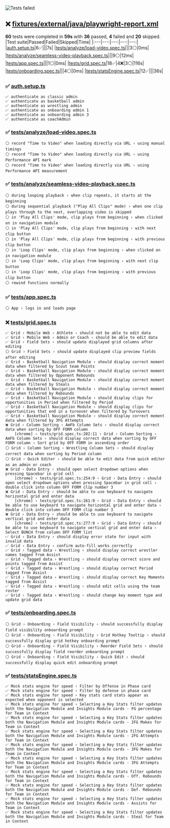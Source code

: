 ![Tests failed](https://img.shields.io/badge/tests-36%20passed%2C%204%20failed%2C%2020%20skipped-critical)
## ❌ <a id="user-content-r0" href="#r0">fixtures/external/java/playwright-report.xml</a>
**60** tests were completed in **59s** with **36** passed, **4** failed and **20** skipped.
|Test suite|Passed|Failed|Skipped|Time|
|:---|---:|---:|---:|---:|
|[auth.setup.ts](#r0s0)|6✅|||7s|
|[tests/analyze/load-video.spec.ts](#r0s1)|||3⚪|0ms|
|[tests/analyze/seamless-video-playback.spec.ts](#r0s2)|||9⚪|12ms|
|[tests/app.spec.ts](#r0s3)|||1⚪|0ms|
|[tests/grid.spec.ts](#r0s4)|18✅|4❌|3⚪|116s|
|[tests/onboarding.spec.ts](#r0s5)|||4⚪|0ms|
|[tests/statsEngine.spec.ts](#r0s6)|12✅|||36s|
### ✅ <a id="user-content-r0s0" href="#r0s0">auth.setup.ts</a>
```
✅ authenticate as classic admin
✅ authenticate as basketball admin
✅ authenticate as wrestling admin
✅ authenticate as onboarding admin 1
✅ authenticate as onboarding admin 3
✅ authenticate as coachAdmin
```
### ✅ <a id="user-content-r0s1" href="#r0s1">tests/analyze/load-video.spec.ts</a>
```
⚪ record "Time to Video" when loading directly via URL › using manual timings
⚪ record "Time to Video" when loading directly via URL › using Performance API mark
⚪ record "Time to Video" when loading directly via URL › using Performance API measurement
```
### ✅ <a id="user-content-r0s2" href="#r0s2">tests/analyze/seamless-video-playback.spec.ts</a>
```
⚪ during looping playback › when clip repeats, it starts at the beginning
⚪ during sequential playback ("Play All Clips" mode) › when one clip plays through to the next, overlapping video is skipped
⚪ in 'Play All Clips' mode, clip plays from beginning › when clicked on in navigation module
⚪ in 'Play All Clips' mode, clip plays from beginning › with next clip button
⚪ in 'Play All Clips' mode, clip plays from beginning › with previous clip button
⚪ in 'Loop Clips' mode, clip plays from beginning › when clicked on in navigation module
⚪ in 'Loop Clips' mode, clip plays from beginning › with next clip button
⚪ in 'Loop Clips' mode, clip plays from beginning › with previous clip button
⚪ rewind functions normally
```
### ✅ <a id="user-content-r0s3" href="#r0s3">tests/app.spec.ts</a>
```
⚪ App › logs in and loads page
```
### ❌ <a id="user-content-r0s4" href="#r0s4">tests/grid.spec.ts</a>
```
✅ Grid › Mobile Web › Athlete › should not be able to edit data
✅ Grid › Mobile Web › Admin or Coach › should be able to edit data
✅ Grid › Field Sets › should update displayed grid columns after editing
⚪ Grid › Field Sets › should update displayed clip preview fields after editing
✅ Grid › Basketball Navigation Module › should display correct moment data when filtered by Scout team Points
✅ Grid › Basketball Navigation Module › should display correct moment data when filtered by Opponent Rebounds
✅ Grid › Basketball Navigation Module › should display correct moment data when filtered by Steals
✅ Grid › Basketball Navigation Module › should display correct moment data when filtered by Rebounds
✅ Grid › Basketball Navigation Module › should display clips for opportunities in Period when filtered by Period
✅ Grid › Basketball Navigation Module › should display clips for opportunities that end in a turnover when filtered by Turnovers
✅ Grid › Basketball Navigation Module › should display correct moment data when filtered by 3FG Attempts
❌ Grid › Column Sorting › AmFb Column Sets › should display correct data when sorting by OFF FORM column
	[chrome] › tests/grid.spec.ts:202:11 › Grid › Column Sorting › AmFb Column Sets › should display correct data when sorting by OFF FORM column › Sort grid by OFF FORM in ascending order
⚪ Grid › Column Sorting › Wrestling Column Sets › should display correct data when sorting by Period column
⚪ Grid › Quick Editor › should be able to edit data from quick editor as an admin or coach
❌ Grid › Data Entry › should open select dropdown options when pressing Spacebar in grid cell
	[chrome] › tests/grid.spec.ts:254:9 › Grid › Data Entry › should open select dropdown options when pressing Spacebar in grid cell › double click into column OFF FORM clip number 3
❌ Grid › Data Entry › should be able to use keyboard to navigate horizontal grid and enter data
	[chrome] › tests/grid.spec.ts:261:9 › Grid › Data Entry › should be able to use keyboard to navigate horizontal grid and enter data › double click into column OFF FORM clip number 3
❌ Grid › Data Entry › should be able to use keyboard to navigate vertical grid and enter data
	[chrome] › tests/grid.spec.ts:277:9 › Grid › Data Entry › should be able to use keyboard to navigate vertical grid and enter data › Select BUNCH from column OFF FORM list
✅ Grid › Data Entry › should display error state for input with invalid data
✅ Grid › Data Entry › confirm auto-fill works correctly
✅ Grid › Tagged data › Wrestling › should display correct wrestler names tagged from Assist
✅ Grid › Tagged data › Wrestling › should display correct score and points tagged from Assist
✅ Grid › Tagged data › Wrestling › should display correct Period tagged from Assist
✅ Grid › Tagged data › Wrestling › should display correct Key Moments tagged from Assist
✅ Grid › Tagged data › Wrestling › should edit cells using the team roster
✅ Grid › Tagged data › Wrestling › should change key moment type and update grid data
```
### ✅ <a id="user-content-r0s5" href="#r0s5">tests/onboarding.spec.ts</a>
```
⚪ Grid › Onboarding › Field Visibility › should successfully display field visibility onboarding prompt
⚪ Grid › Onboarding › Field Visibility › Grid Hotkey Tooltip › should successfully display grid hotkey onboarding prompt
⚪ Grid › Onboarding › Field Visibility › Reorder Field Sets › should successfully display field reorder onboarding prompt
⚪ Grid › Onboarding › Field Visibility › Quick Edit › should successfully display quick edit onboarding prompt
```
### ✅ <a id="user-content-r0s6" href="#r0s6">tests/statsEngine.spec.ts</a>
```
✅ Mock stats engine for speed › Filter by Offense in Phase card
✅ Mock stats engine for speed › Filter by defense in phase card
✅ Mock stats engine for speed › Key stats card stats appear as expected when opponent is selected
✅ Mock stats engine for speed › Selecting a Key Stats filter updates both the Navigation Module and Insights Module cards - FG percentage for Team in Context
✅ Mock stats engine for speed › Selecting a Key Stats filter updates both the Navigation Module and Insights Module cards - 2FG Makes for Team in Context
✅ Mock stats engine for speed › Selecting a Key Stats filter updates both the Navigation Module and Insights Module cards - 2FG Attempts for Team in Context
✅ Mock stats engine for speed › Selecting a Key Stats filter updates both the Navigation Module and Insights Module cards - 3FG Makes for Team in Context
✅ Mock stats engine for speed › Selecting a Key Stats filter updates both the Navigation Module and Insights Module cards - 3FG Attempts for Team in Context
✅ Mock stats engine for speed › Selecting a Key Stats filter updates both the Navigation Module and Insights Module cards - Off. Rebounds for Team in Context
✅ Mock stats engine for speed › Selecting a Key Stats filter updates both the Navigation Module and Insights Module cards - Def. Rebounds for Team in Context
✅ Mock stats engine for speed › Selecting a Key Stats filter updates both the Navigation Module and Insights Module cards - Assists for Team in Context
✅ Mock stats engine for speed › Selecting a Key Stats filter updates both the Navigation Module and Insights Module cards - Steal for Team in Context
```